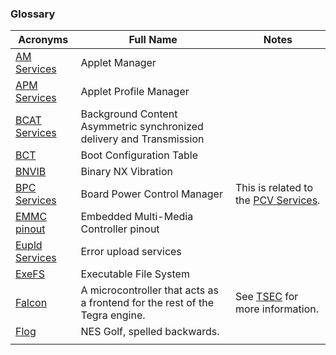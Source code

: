### Glossary

| Acronyms                                     | Full Name                                                                   | Notes                                                                |
| -------------------------------------------- | --------------------------------------------------------------------------- | -------------------------------------------------------------------- |
| [AM Services](#AM_services "wikilink")       | Applet Manager                                                              |                                                                      |
| [APM Services](#APM_services "wikilink")     | Applet Profile Manager                                                      |                                                                      |
| [BCAT Services](#BCAT_services "wikilink")   | Background Content Asymmetric synchronized delivery and Transmission        |                                                                      |
| [BCT](#BCT "wikilink")                       | Boot Configuration Table                                                    |                                                                      |
| [BNVIB](#BNVIB "wikilink")                   | Binary NX Vibration                                                         |                                                                      |
| [BPC Services](#BPC_services "wikilink")     | Board Power Control Manager                                                 | This is related to the [PCV Services](#PCV_services#bpc "wikilink"). |
| [EMMC pinout](#EMMC_pinout "wikilink")       | Embedded Multi-Media Controller pinout                                      |                                                                      |
| [Eupld Services](#Eupld_services "wikilink") | Error upload services                                                       |                                                                      |
| [ExeFS](#ExeFS "wikilink")                   | Executable File System                                                      |                                                                      |
| [Falcon](#Falcon "wikilink")                 | A microcontroller that acts as a frontend for the rest of the Tegra engine. | See [TSEC](#TSEC "wikilink") for more information.                   |
| [Flog](#Flog "wikilink")                     | NES Golf, spelled backwards.                                                |                                                                      |
|                                              |                                                                             |                                                                      |
